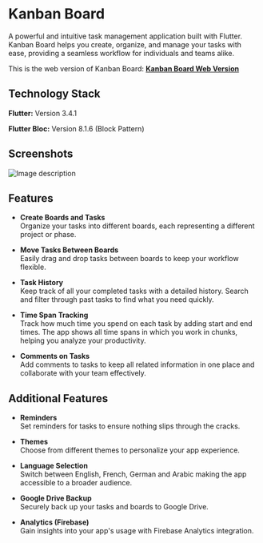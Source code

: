 # Kanban Board

A powerful and intuitive task management application built with Flutter. Kanban Board helps you create, organize, and manage your tasks with ease, providing a seamless workflow for individuals and teams alike.

This is the web version of Kanban Board: **[Kanban Board Web Version](https://kanban-44dfc.web.app/)**


## Technology Stack

**Flutter:** Version 3.4.1

**Flutter Bloc:** Version 8.1.6 (Block Pattern)

## Screenshots

<img src="https://github.com/user-attachments/assets/de01d15a-508e-49b6-a53c-6f898f84f375" alt="Image description">

 
## Features

- **Create Boards and Tasks**  
  Organize your tasks into different boards, each representing a different project or phase.

- **Move Tasks Between Boards**  
  Easily drag and drop tasks between boards to keep your workflow flexible.

- **Task History**  
  Keep track of all your completed tasks with a detailed history. Search and filter through past tasks to find what you need quickly.

- **Time Span Tracking**  
  Track how much time you spend on each task by adding start and end times. The app shows all time spans in which you work in chunks, helping you analyze your productivity.

- **Comments on Tasks**  
  Add comments to tasks to keep all related information in one place and collaborate with your team effectively.

## Additional Features

- **Reminders**  
  Set reminders for tasks to ensure nothing slips through the cracks.

- **Themes**  
  Choose from different themes to personalize your app experience.

- **Language Selection**  
  Switch between English, French, German and Arabic making the app accessible to a broader audience.

- **Google Drive Backup**  
  Securely back up your tasks and boards to Google Drive.

- **Analytics (Firebase)**  
  Gain insights into your app's usage with Firebase Analytics integration.
